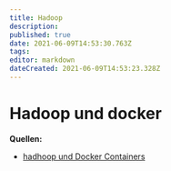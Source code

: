 ```yaml
---
title: Hadoop
description: 
published: true
date: 2021-06-09T14:53:30.763Z
tags: 
editor: markdown
dateCreated: 2021-06-09T14:53:23.328Z
---
```



# Hadoop und docker

**Quellen:**

* [hadhoop und Docker Containers](https://hadoop.apache.org/docs/r3.0.1/hadoop-yarn/hadoop-yarn-site/DockerContainers.html)